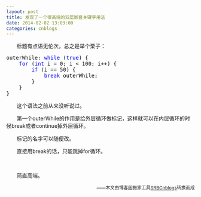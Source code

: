 ```yaml
---
layout: post
title: 发现了一个很高端的双层嵌套关键字用法
date: 2014-02-02 13:03:00
categories: cnblogs
---
```


<p>　　标题有点语无伦次，总之是举个栗子：</p>
<div class="cnblogs_code">
<pre>outerWhile: <span style="color: #0000ff;">while</span> (<span style="color: #0000ff;">true</span><span style="color: #000000;">) {
    </span><span style="color: #0000ff;">for</span> (<span style="color: #0000ff;">int</span> i = 0; i &lt; 100; i++<span style="color: #000000;">) {
        </span><span style="color: #0000ff;">if</span> (i == 50<span style="color: #000000;">) {
            </span><span style="color: #0000ff;">break</span><span style="color: #000000;"> outerWhile;
        }
    }
}</span></pre>
</div>
<p>　　这个语法之前从来没听说过。</p>
<p>　　第一个outerWhile的作用是给外层循环做标记，这样就可以在内层循环的时候break或者continue掉外层循环。</p>
<p>　　标记的名字可以随便改。</p>
<p>　　直接用break的话，只能跳掉for循环。</p>
<p>&nbsp;</p>
<p>　　简直高端。</p>

<p align=right><span style="font-size: 12px">——本文由博客园搬家工具<a href="https://github.com/mlxy/SRBCnblogs">SRBCnblogs</a>转换而成</span></p>